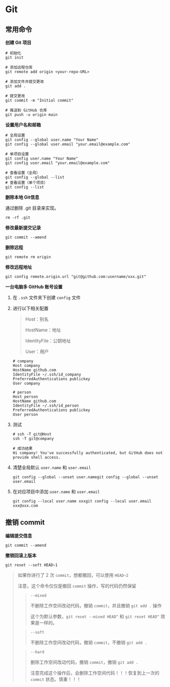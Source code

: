 # Git

## 常用命令

**创建 Git 项目**

```shell
# 初始化
git init

# 添加远程仓库
git remote add origin <your-repo-URL>

# 添加文件并提交更改
git add .

# 提交更改
git commit -m "Initial commit"

# 推送到 GitHub 仓库
git push -u origin main

```

**设置用户名和邮箱**

```shell
# 全局设置
git config --global user.name "Your Name"
git config --global user.email "your.email@example.com"

# 单项目设置
git config user.name "Your Name"
git config user.email "your.email@example.com"

# 查看设置（全局）
git config --global --list
# 查看设置（单个项目）
git config --list

```

**删除本地 Git信息**

通过删除 .git 目录来实现。

```shell
rm -rf .git
```

**修改最新提交记录**

```shell
git commit --amend
```

**删除远程**

```shell
git remote rm origin
```

**修改远程地址**

```shell
git config remote.origin.url "git@github.com:username/xxx.git"
```

**一台电脑多 GitHub 账号设置**

1. 在 `.ssh` 文件夹下创建 `config` 文件
2. 进行以下相关配置

    > Host：别名
    >
    > HostName：地址
    >
    > IdentityFile：公钥地址
    >
    > User：用户

    ```text  
    # company  
    Host company  
    HostName github.com  
    IdentityFile ~/.ssh/id_company  
    PreferredAuthentications publickey  
    User company  
      
    # person  
    Host person  
    HostName github.com  
    IdentityFile ~/.ssh/id_person  
    PreferredAuthentications publickey  
    User person  
    ```  

3. 测试
    ```shell  
    # ssh -T git@Host  
    ssh -T git@company  
      
    # 成功结果  
    Hi company! You've successfully authenticated, but GitHub does not provide shell access.  
    ```  
4. 清楚全局默认 `user.name` 和 `user.email`
    ```shell  
    git config --global --unset user.namegit config --global --unset user.email
    ```  
5. 在对应项目中添加 `user.name` 和 `user.email`
    ```shell  
    git config --local user.name xxxgit config --local user.email xxx@xxx.com
    ```

## 撤销 commit

**编辑提交信息**

```shell  
git commit --amend
```  

**撤销回滚上版本**

```shell  
git reset --soft HEAD~1
```  

> 如果你进行了 2 次 `commit`，想都撤回，可以使用 `HEAD~2`
>
> 注意，这个命令仅仅是撤回 `commit` 操作，写的代码仍然保留
>
>>`--mixed`
>>
>> 不删除工作空间改动代码，撤销 `commit`，并且撤销 `git add .` 操作
>>
>> 这个为默认参数，`git reset --mixed HEAD^` 和 `git reset HEAD^` 效果是一样的。
>
>> `--soft`
>>
>> 不删除工作空间改动代码，撤销 `commit`，不撤销 `git add .`
>
>> `--hard`
>>
>> 删除工作空间改动代码，撤销 `commit`，撤销 `git add .`
>>
>>注意完成这个操作后，会删除工作空间代码！！！恢复到上一次的 `commit` 状态。慎重！！！
